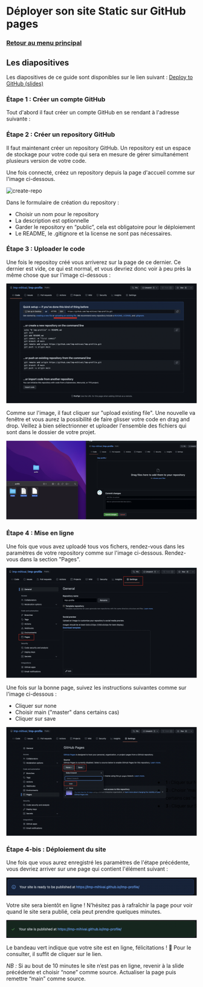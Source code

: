 # Déployer son site Static sur GitHub pages

### <a href="https://github.com/Joz84/ten-hours-of-html-css" target="_blank"> Retour au menu principal </a>


## Les diapositives
Les diapositives de ce guide sont disponibles sur le lien suivant :
<a href="https://docs.google.com/presentation/d/16VjsjILJwrdNkOHb24jaxNthKQTVKpEDO1LLEmA7eSw/edit?usp=sharing" target="_blanck">
Deploy to GitHub (slides) </a>

### Étape 1 : Créer un compte GitHub 

Tout d'abord il faut créer un compte GitHub en se rendant à l'adresse suivante : <a href="https://www.github.com"></a>




### Étape 2 : Créer un repository GitHub 

Il faut maintenant créer un repository GitHub. Un repository est un espace de stockage pour votre code qui sera en mesure de gérer simultanément plusieurs version de votre code. 

Une fois connecté, créez un repository depuis la page d'accueil comme sur l'image ci-dessous. 

<img src="images-readme/create-repo.png" alt="create-repo">

Dans le formulaire de création du repository : 
* Choisir un nom pour le repository
* La description est optionnelle 
* Garder le repository en “public”, cela est obligatoire pour le déploiement
* Le README, le .gitignore et la license ne sont pas nécessaires. 



### Étape 3 : Uploader le code 

Une fois le repositoy créé vous arriverez sur la page de ce dernier. Ce dernier est vide, ce qui est normal, et vous devriez donc voir à peu près la même chose que sur l'image ci-dessous : 

<img src="images/upload-code.png" alt="upload-code">

Comme sur l'image, il faut cliquer sur "upload existing file". Une nouvelle va fenêtre et vous aurez la possibilité de faire glisser votre code en drag and drop. Veillez à bien sélectrionner et uploader l'ensemble des fichiers qui sont dans le dossier de votre projet. 

<img src="images/drag-and-drop.png" alt="drag and drop the code">

### Étape 4 : Mise en ligne 

Une fois que vous avez uploadé tous vos fichers, rendez-vous dans les paramètres de votre repository comme sur l'image ci-dessous. Rendez-vous dans la section "Pages". 

<img src="images/settings-pages.png" alt="settings-pages">

Une fois sur la bonne page, suivez les instructions suivantes comme sur l'image ci-dessous : 
* Cliquer sur none 
* Choisir main ("master" dans certains cas)
* Cliquer sur save 

<img src="images/github-pages-settings.png" alt="github-pages-settings">

### Étape 4-bis : Déploiement du site 

Une fois que vous aurez enregistré les paramètres de l'étape précédente, vous devriez arriver sur une page qui contient l'élément suivant : 

<img src="images/waiting.png" alt="github-pages-settings">

Votre site sera bientôt en ligne ! N’hésitez pas à rafraîchir la page pour voir quand le site sera publié, cela peut prendre quelques minutes. 

<img src="images/deployed.png" alt="github-pages-settings">

Le bandeau vert indique que votre site est en ligne, félicitations ! 🎉
Pour le consulter, il suffit de cliquer sur le lien. 

*NB :* Si au bout de 10 minutes le site n’est pas en ligne, revenir à la slide précédente et choisir “none” comme source. Actualiser la page puis remettre “main” comme source. 



